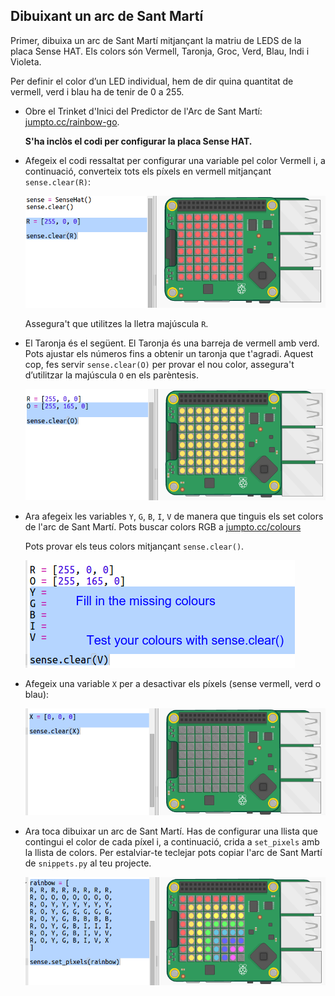 ## Dibuixant un arc de Sant Martí

Primer, dibuixa un arc de Sant Martí mitjançant la matriu de LEDS de la placa Sense HAT. Els colors són Vermell, Taronja, Groc, Verd, Blau, Indi i Violeta.

Per definir el color d’un LED individual, hem de dir quina quantitat de vermell, verd i blau ha de tenir de 0 a 255.

+ Obre el Trinket d'Inici del Predictor de l'Arc de Sant Martí: <a href="http://jumpto.cc/rainbow-go" target="_blank">jumpto.cc/rainbow-go</a>.
    
    **S'ha inclòs el codi per configurar la placa Sense HAT.**

+ Afegeix el codi ressaltat per configurar una variable pel color Vermell i, a continuació, converteix tots els píxels en vermell mitjançant `sense.clear(R)`:
    
    ![captura de pantalla](images/rainbow-red.png)
    
    Assegura't que utilitzes la lletra majúscula `R`.

+ El Taronja és el següent. El Taronja és una barreja de vermell amb verd. Pots ajustar els números fins a obtenir un taronja que t'agradi. Aquest cop, fes servir `sense.clear(O)` per provar el nou color, assegura't d’utilitzar la majúscula `O` en els parèntesis.
    
    ![captura de pantalla](images/rainbow-orange.png)

+ Ara afegeix les variables `Y`, `G`, `B`, `I`, `V` de manera que tinguis els set colors de l'arc de Sant Martí. Pots buscar colors RGB a <a href="http://jumpto.cc/colours" target="_blank">jumpto.cc/colours</a>
    
    Pots provar els teus colors mitjançant `sense.clear()`.
    
    ![captura de pantalla](images/rainbow-colours.png)

+ Afegeix una variable `X` per a desactivar els píxels (sense vermell, verd o blau):
    
    ![captura de pantalla](images/rainbow-off.png)

+ Ara toca dibuixar un arc de Sant Martí. Has de configurar una llista que contingui el color de cada píxel i, a continuació, crida a `set_pixels` amb la llista de colors. Per estalviar-te teclejar pots copiar l'arc de Sant Martí de `snippets.py` al teu projecte.
    
    ![captura de pantalla](images/rainbow-rainbow.png)